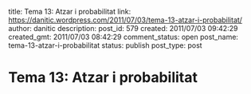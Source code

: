 title: Tema 13: Atzar i probabilitat
link: https://danitic.wordpress.com/2011/07/03/tema-13-atzar-i-probabilitat/
author: danitic
description: 
post_id: 579
created: 2011/07/03 09:42:29
created_gmt: 2011/07/03 08:42:29
comment_status: open
post_name: tema-13-atzar-i-probabilitat
status: publish
post_type: post

# Tema 13: Atzar i probabilitat


